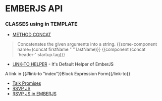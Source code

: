 # EMBERJS API

### CLASSES using in TEMPLATE
* [METHOD CONCAT](https://emberjs.com/api/classes/Ember.Templates.helpers.html#method_concat)
> Concatenates the given arguments into a string.
{{some-component name=(concat firstName " " lastName)}}
{{component (concat 'header-' startup.tag)}}

* [LINK-TO HELPER](https://guides.emberjs.com/v2.9.0/templates/links/) - It's Default Helper of EmberJS

A link in {{#link-to "index"}}Block Expression Form{{/link-to}}
* [Talk Promises](http://bantic.github.io/talks-promises/#/12)
* [RSVP JS](https://github.com/nvminhtu/rsvp.js)
* [RSVP JS in EMBERJS](https://www.emberjs.com/api/classes/RSVP.html)
